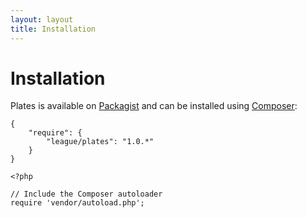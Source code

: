 ```yaml
---
layout: layout
title: Installation
---
```


Installation
==============

Plates is available on [Packagist](https://packagist.org/packages/league/plates) and can be installed using [Composer](https://getcomposer.org/):

~~~.language-javascript
{
    "require": {
        "league/plates": "1.0.*"
    }
}
~~~

~~~.language-php
<?php

// Include the Composer autoloader
require 'vendor/autoload.php';
~~~